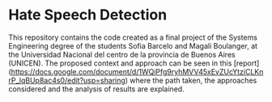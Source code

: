 # Hate Speech Detection

This repository contains the code created as a final project of the Systems Engineering degree of the students Sofia Barcelo and Magali Boulanger, at the Universidad Nacional del centro de la provincia de Buenos Aires (UNICEN).
The proposed context and approach can be seen in this [report] (https://docs.google.com/document/d/1WQiPfg9ryhMVV45xEvZUcYtziCLKnrP_lqBUp8ac4s0/edit?usp=sharing) where the path taken, the approaches considered and the analysis of results are explained. 

